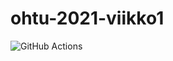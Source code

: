 # ohtu-2021-viikko1

![GitHub Actions](https://github.com/jHima/ohtu-2021-viikko1/workflows/Java%20CI%20with%20Gradle/badge.svg)
